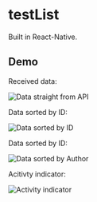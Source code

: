 # testList

Built in React-Native. 

## Demo

Received data:

![Data straight from API](./screenshots/received.png )

Data sorted by ID:

![Data sorted by ID](./screenshots/sortedById.png)

Data sorted by ID:

![Data sorted by Author](./screenshots/sortedByAuthor.png)

Acitivty indicator:

![Activity indicator](./screenshots/indicator.png)

